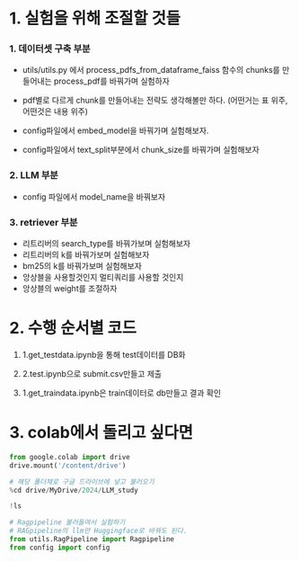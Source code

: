 # 1. 실험을 위해 조절할 것들 

### 1. 데이터셋 구축 부분 

- utils/utils.py 에서 process_pdfs_from_dataframe_faiss 함수의 chunks를 만들어내는 process_pdf를 바꿔가며 실험하자 

- pdf별로 다르게 chunk를 만들어내는 전략도 생각해볼만 하다. (어떤거는 표 위주, 어떤것은 내용 위주)

- config파일에서 embed_model을 바꿔가며 실험해보자.

- config파일에서 text_split부분에서 chunk_size를 바꿔가며 실험해보자 

### 2. LLM 부분 

- config 파일에서 model_name을 바꿔보자 

### 3. retriever 부분 

- 리트리버의 search_type를 바꿔가보며 실험해보자 
- 리트리버의 k를 바꿔가보며 실험해보자
- bm25의 k를 바꿔가보며 실험해보자 
- 앙상블을 사용할것인지 멀티쿼리를 사용할 것인지 
- 앙상블의 weight를 조절하자 


# 2. 수행 순서별 코드 

1. 1.get_testdata.ipynb을 통해 test데이터를 DB화 

2. 2.test.ipynb으로 submit.csv만들고 제출 

3. 1.get_traindata.ipynb은 train데이터로 db만들고 결과 확인 

# 3. colab에서 돌리고 싶다면 

```python
from google.colab import drive
drive.mount('/content/drive')
```

```python
# 해당 폴더채로 구글 드라이브에 넣고 불러오기 
%cd drive/MyDrive/2024/LLM_study

!ls
```

```python
# Ragpipeline 불러들여서 실험하기 
# RAGpipeline의 llm만 Huggingface로 바꿔도 된다.
from utils.RagPipeline import Ragpipeline
from config import config
```